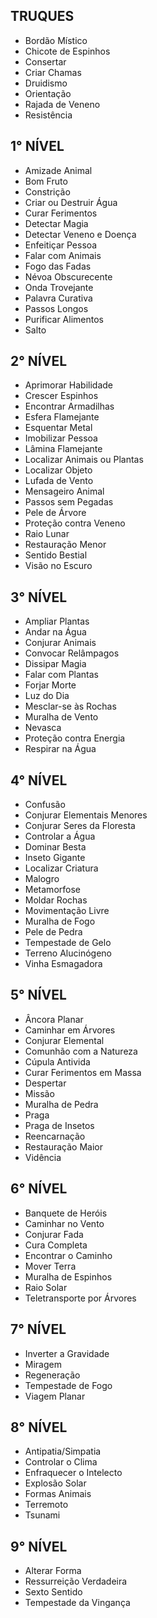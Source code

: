 ## TRUQUES
- Bordão Místico 
- Chicote de Espinhos 
- Consertar 
- Criar Chamas 
- Druidismo 
- Orientação 
- Rajada de Veneno
- Resistência 

## 1° NÍVEL
- Amizade Animal 
- Bom Fruto 
- Constrição 
- Criar ou Destruir Água 
- Curar Ferimentos 
- Detectar Magia 
- Detectar Veneno e Doença
- Enfeitiçar Pessoa 
- Falar com Animais 
- Fogo das Fadas 
- Névoa Obscurecente 
- Onda Trovejante 
- Palavra Curativa 
- Passos Longos 
- Purificar Alimentos 
- Salto 

## 2° NÍVEL
- Aprimorar Habilidade 
- Crescer Espinhos 
- Encontrar Armadilhas 
- Esfera Flamejante 
- Esquentar Metal 
- Imobilizar Pessoa 
- Lâmina Flamejante 
- Localizar Animais ou Plantas
- Localizar Objeto 
- Lufada de Vento 
- Mensageiro Animal 
- Passos sem Pegadas 
- Pele de Árvore 
- Proteção contra Veneno 
- Raio Lunar 
- Restauração Menor 
- Sentido Bestial 
- Visão no Escuro 

## 3° NÍVEL
- Ampliar Plantas 
- Andar na Água 
- Conjurar Animais 
- Convocar Relâmpagos 
- Dissipar Magia 
- Falar com Plantas 
- Forjar Morte 
- Luz do Dia 
- Mesclar-se às Rochas
- Muralha de Vento 
- Nevasca 
- Proteção contra Energia 
- Respirar na Água 

## 4° NÍVEL
- Confusão 
- Conjurar Elementais Menores
- Conjurar Seres da Floresta 
- Controlar a Água 
- Dominar Besta 
- Inseto Gigante 
- Localizar Criatura 
- Malogro 
- Metamorfose 
- Moldar Rochas 
- Movimentação Livre 
- Muralha de Fogo 
- Pele de Pedra 
- Tempestade de Gelo 
- Terreno Alucinógeno 
- Vinha Esmagadora 

## 5° NÍVEL
- Âncora Planar 
- Caminhar em Árvores 
- Conjurar Elemental 
- Comunhão com a Natureza
- Cúpula Antivida 
- Curar Ferimentos em Massa 
- Despertar 
- Missão 
- Muralha de Pedra 
- Praga 
- Praga de Insetos 
- Reencarnação 
- Restauração Maior 
- Vidência 

## 6° NÍVEL
- Banquete de Heróis 
- Caminhar no Vento 
- Conjurar Fada 
- Cura Completa 
- Encontrar o Caminho 
- Mover Terra 
- Muralha de Espinhos 
- Raio Solar 
- Teletransporte por Árvores 

## 7° NÍVEL
- Inverter a Gravidade 
- Miragem 
- Regeneração 
- Tempestade de Fogo 
- Viagem Planar 

## 8° NÍVEL
- Antipatia/Simpatia 
- Controlar o Clima 
- Enfraquecer o Intelecto 
- Explosão Solar 
- Formas Animais 
- Terremoto 
- Tsunami 

## 9° NÍVEL
- Alterar Forma 
- Ressurreição Verdadeira 
- Sexto Sentido 
- Tempestade da Vingança 